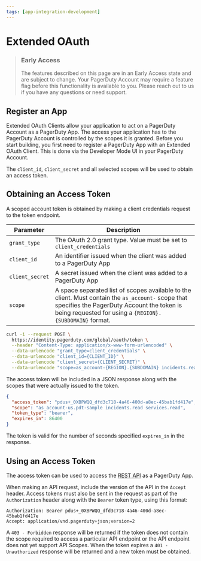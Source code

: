 ```yaml
---
tags: [app-integration-development]
---
```


# Extended OAuth

<!-- theme: warning -->
> ### Early Access
> 
> The features described on this page are in an Early Access state and are subject to change. Your PagerDuty Account may 
> require a feature flag before this functionality is available to you. Please reach out to us if you have any questions or 
> need support.

## Register an App
Extended OAuth Clients allow your application to act on a PagerDuty Account as a PagerDuty App. The access your application has to the PagerDuty Account is controlled by the scopes it is granted. Before you start building, you first need to register a PagerDuty App with an Extended OAuth Client. This is done via the Developer Mode UI in your PagerDuty Account.

The `client_id`, `client_secret` and all selected scopes will be used to obtain an access token.

## Obtaining an Access Token

A scoped account token is obtained by making a client credentials request to the token endpoint.

|Parameter|Description|
|-|-|
|`grant_type`|The OAuth 2.0 grant type. Value must be set to `client_credentials`|
|`client_id`|An identifier issued when the client was added to a PagerDuty App|
|`client_secret`|A secret issued when the client was added to a PagerDuty App|
|`scope`|A space separated list of scopes available to the client. Must contain the `as_account-` scope that specifies the PagerDuty Account the token is being requested for using a `{REGION}.{SUBDOMAIN}` format.|


```bash
curl -i --request POST \
  https://identity.pagerduty.com/global/oauth/token \
  --header "Content-Type: application/x-www-form-urlencoded" \
  --data-urlencode "grant_type=client_credentials" \
  --data-urlencode "client_id={CLIENT_ID}" \
  --data-urlencode "client_secret={CLIENT_SECRET}" \
  --data-urlencode "scope=as_account-{REGION}.{SUBDOMAIN} incidents.read services.read"
```

The access token will be included in a JSON response along with the scopes that were actually issued to the token.

```json
{
  "access_token": "pdus+_0XBPWQQ_dfd3c718-4a46-400d-a8ec-45bab1fd417e",
  "scope": "as_account-us.pdt-sample incidents.read services.read",
  "token_type": "bearer",
  "expires_in": 86400
}
```

The token is valid for the number of seconds specified `expires_in` in the response.

## Using an Access Token

The access token can be used to access the [REST API](https://developer.pagerduty.com/api-reference/) as a PagerDuty App.

When making an API request, include the version of the API in the `Accept` header. Access tokens must also be sent in the request as part of the `Authorization` header along with the `Bearer` token type, using this format:

```http
Authorization: Bearer pdus+_0XBPWQQ_dfd3c718-4a46-400d-a8ec-45bab1fd417e
Accept: application/vnd.pagerduty+json;version=2
```

A `403 - Forbidden` response will be returned if the token does not contain the scope required to access a particular API endpoint
or the API endpoint does not yet support API Scopes. When the token expires a `401 - Unauthorized` response will be returned 
and a new token must be obtained.
